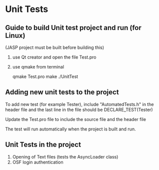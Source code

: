 
Unit Tests
==========

Guide to build Unit test project and run (for Linux)
----------------------------------------------------
(JASP project must be built before building this)

1) use Qt creator and open the file Test.pro

2) use qmake from terminal

    qmake Test.pro
    make 
    ./UnitTest

Adding new unit tests to the project
------------------------------------

To add new test (for example Tester), include "AutomatedTests.h" in the header file and the last line in the file should be 
    DECLARE_TEST(Tester)

Update the Test.pro file to include the source file and the header file

The test will run automatically when the project is built and run.


Unit Tests in the project
-------------------------

1) Opening of Text files (tests the AsyncLoader class)
2) OSF login authentication


